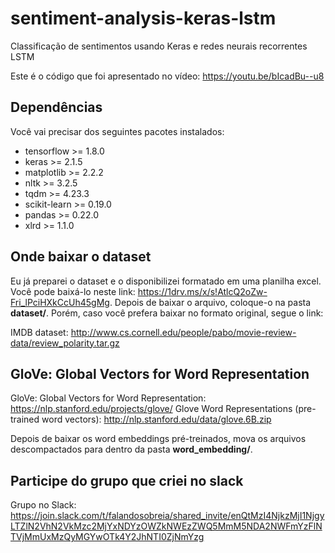 # sentiment-analysis-keras-lstm
Classificação de sentimentos usando Keras e redes neurais recorrentes LSTM

Este é o código que foi apresentado no vídeo: https://youtu.be/bIcadBu--u8

## Dependências

Você vai precisar dos seguintes pacotes instalados:

* tensorflow >= 1.8.0
* keras >= 2.1.5
* matplotlib >= 2.2.2
* nltk >= 3.2.5
* tqdm >= 4.23.3
* scikit-learn >= 0.19.0
* pandas >= 0.22.0
* xlrd >= 1.1.0

## Onde baixar o dataset

Eu já preparei o dataset e o disponibilizei formatado em uma planilha excel. Você pode baixá-lo neste link: https://1drv.ms/x/s!AtlcQ2oZw-Fri_lPciHXkCcUh45gMg. Depois de baixar o arquivo, coloque-o na pasta **dataset/**. Porém, caso
você prefera baixar no formato original, segue o link:

IMDB dataset: http://www.cs.cornell.edu/people/pabo/movie-review-data/review_polarity.tar.gz


## GloVe: Global Vectors for Word Representation

GloVe: Global Vectors for Word Representation: https://nlp.stanford.edu/projects/glove/
Glove Word Representations (pre-trained word vectors): http://nlp.stanford.edu/data/glove.6B.zip

Depois de baixar os word embeddings pré-treinados, mova os arquivos descompactados para dentro da pasta **word_embedding/**.

## Participe do grupo que criei no slack

Grupo no Slack: https://join.slack.com/t/falandosobreia/shared_invite/enQtMzI4NjkzMjI1NjgyLTZlN2VhN2VkMzc2MjYxNDYzOWZkNWEzZWQ5MmM5NDA2NWFmYzFlNTVjMmUxMzQyMGYwOTk4Y2JhNTI0ZjNmYzg

